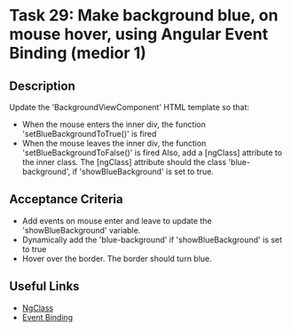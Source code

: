 # Task 29: Make background blue, on mouse hover, using Angular Event Binding (medior 1)

## Description
Update the 'BackgroundViewComponent' HTML template so that:
- When the mouse enters the inner div, the function 'setBlueBackgroundToTrue()' is fired
- When the mouse leaves the inner div, the function 'setBlueBackgroundToFalse()' is fired
Also, add a [ngClass] attribute to the inner class. The [ngClass] attribute should the class 'blue-background', if 'showBlueBackground' is set to true.

## Acceptance Criteria
- Add events on mouse enter and leave to update the 'showBlueBackground' variable.
- Dynamically add the 'blue-background' if 'showBlueBackground' is set to true
- Hover over the border. The border should turn blue.

## Useful Links
- [NgClass](https://angular.dev/guide/directives#import-ngclass-in-the-component)
- [Event Binding](https://angular.dev/guide/templates/event-binding)
